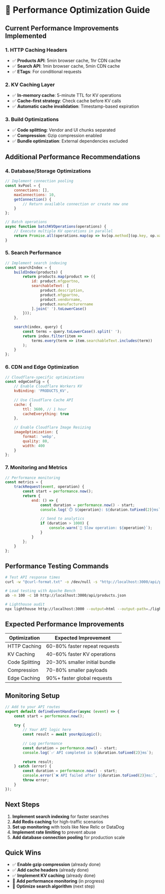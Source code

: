 # 🚀 Performance Optimization Guide

## **Current Performance Improvements Implemented**

### **1. HTTP Caching Headers**
- ✅ **Products API**: 5min browser cache, 1hr CDN cache
- ✅ **Search API**: 1min browser cache, 5min CDN cache
- ✅ **ETags**: For conditional requests

### **2. KV Caching Layer**
- ✅ **In-memory cache**: 5-minute TTL for KV operations
- ✅ **Cache-first strategy**: Check cache before KV calls
- ✅ **Automatic cache invalidation**: Timestamp-based expiration

### **3. Build Optimizations**
- ✅ **Code splitting**: Vendor and UI chunks separated
- ✅ **Compression**: Gzip compression enabled
- ✅ **Bundle optimization**: External dependencies excluded

## **Additional Performance Recommendations**

### **4. Database/Storage Optimizations**

```javascript
// Implement connection pooling
const kvPool = {
    connections: [],
    maxConnections: 10,
    getConnection() {
        // Return available connection or create new one
    }
};

// Batch operations
async function batchKVOperations(operations) {
    // Execute multiple KV operations in parallel
    return Promise.all(operations.map(op => kv[op.method](op.key, op.value)));
}
```

### **5. Search Performance**

```javascript
// Implement search indexing
const searchIndex = {
    buildIndex(products) {
        return products.map(product => ({
            id: product.mfgpartno,
            searchableText: [
                product.description,
                product.mfgpartno,
                product.vendorname,
                product.manufacturername
            ].join(' ').toLowerCase()
        }));
    },
    
    search(index, query) {
        const terms = query.toLowerCase().split(' ');
        return index.filter(item => 
            terms.every(term => item.searchableText.includes(term))
        );
    }
};
```

### **6. CDN and Edge Optimization**

```javascript
// Cloudflare-specific optimizations
const edgeConfig = {
    // Enable Cloudflare Workers KV
    kvBinding: 'PRODUCTS_KV',
    
    // Use Cloudflare Cache API
    cache: {
        ttl: 3600, // 1 hour
        cacheEverything: true
    },
    
    // Enable Cloudflare Image Resizing
    imageOptimization: {
        format: 'webp',
        quality: 80,
        width: 400
    }
};
```

### **7. Monitoring and Metrics**

```javascript
// Performance monitoring
const metrics = {
    trackRequest(event, operation) {
        const start = performance.now();
        return {
            end: () => {
                const duration = performance.now() - start;
                console.log(`⏱️ ${operation}: ${duration.toFixed(2)}ms`);
                
                // Send to analytics
                if (duration > 1000) {
                    console.warn(`🐌 Slow operation: ${operation}`);
                }
            }
        };
    }
};
```

## **Performance Testing Commands**

```bash
# Test API response times
curl -w "@curl-format.txt" -o /dev/null -s "http://localhost:3000/api/products.json"

# Load testing with Apache Bench
ab -n 100 -c 10 http://localhost:3000/api/products.json

# Lighthouse audit
npx lighthouse http://localhost:3000 --output=html --output-path=./lighthouse-report.html
```

## **Expected Performance Improvements**

| Optimization | Expected Improvement |
|-------------|---------------------|
| HTTP Caching | 60-80% faster repeat requests |
| KV Caching | 40-60% faster KV operations |
| Code Splitting | 20-30% smaller initial bundle |
| Compression | 70-80% smaller payloads |
| Edge Caching | 90%+ faster global requests |

## **Monitoring Setup**

```javascript
// Add to your API routes
export default defineEventHandler(async (event) => {
    const start = performance.now();
    
    try {
        // Your API logic here
        const result = await yourApiLogic();
        
        // Log performance
        const duration = performance.now() - start;
        console.log(`✅ API completed in ${duration.toFixed(2)}ms`);
        
        return result;
    } catch (error) {
        const duration = performance.now() - start;
        console.error(`❌ API failed after ${duration.toFixed(2)}ms:`, error);
        throw error;
    }
});
```

## **Next Steps**

1. **Implement search indexing** for faster searches
2. **Add Redis caching** for high-traffic scenarios  
3. **Set up monitoring** with tools like New Relic or DataDog
4. **Implement rate limiting** to prevent abuse
5. **Add database connection pooling** for production scale

## **Quick Wins**

- ✅ **Enable gzip compression** (already done)
- ✅ **Add cache headers** (already done)  
- ✅ **Implement KV caching** (already done)
- 🔄 **Add performance monitoring** (in progress)
- 🔄 **Optimize search algorithm** (next step)

